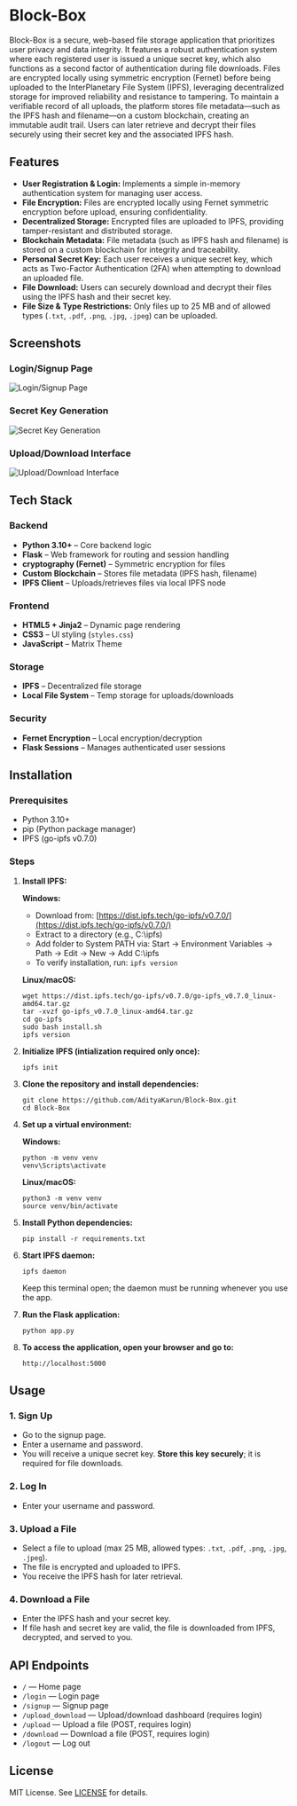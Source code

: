 # Block-Box

Block-Box is a secure, web-based file storage application that prioritizes user privacy and data integrity. It features a robust authentication system where each registered user is issued a unique secret key, which also functions as a second factor of authentication during file downloads. Files are encrypted locally using symmetric encryption (Fernet) before being uploaded to the InterPlanetary File System (IPFS), leveraging decentralized storage for improved reliability and resistance to tampering. To maintain a verifiable record of all uploads, the platform stores file metadata—such as the IPFS hash and filename—on a custom blockchain, creating an immutable audit trail. Users can later retrieve and decrypt their files securely using their secret key and the associated IPFS hash.

## Features

- **User Registration & Login:** Implements a simple in-memory authentication system for managing user access.
- **File Encryption:** Files are encrypted locally using Fernet symmetric encryption before upload, ensuring confidentiality.
- **Decentralized Storage:** Encrypted files are uploaded to IPFS, providing tamper-resistant and distributed storage.
- **Blockchain Metadata:** File metadata (such as IPFS hash and filename) is stored on a custom blockchain for integrity and traceability.
- **Personal Secret Key:** Each user receives a unique secret key, which acts as Two-Factor Authentication (2FA) when attempting to download an uploaded file.
- **File Download:** Users can securely download and decrypt their files using the IPFS hash and their secret key.
- **File Size & Type Restrictions:** Only files up to 25 MB and of allowed types (`.txt`, `.pdf`, `.png`, `.jpg`, `.jpeg`) can be uploaded.

## Screenshots

### Login/Signup Page
![Login/Signup Page](assets/img_1.png)

### Secret Key Generation
![Secret Key Generation](assets/img_2.png)

### Upload/Download Interface
![Upload/Download Interface](assets/img_3.png)

## Tech Stack

### Backend
- **Python 3.10+** – Core backend logic
- **Flask** – Web framework for routing and session handling
- **cryptography (Fernet)** – Symmetric encryption for files
- **Custom Blockchain** – Stores file metadata (IPFS hash, filename)
- **IPFS Client** – Uploads/retrieves files via local IPFS node

### Frontend
- **HTML5 + Jinja2** – Dynamic page rendering
- **CSS3** – UI styling (`styles.css`)
- **JavaScript** – Matrix Theme

### Storage
- **IPFS** – Decentralized file storage 
- **Local File System** – Temp storage for uploads/downloads

### Security
- **Fernet Encryption** – Local encryption/decryption
- **Flask Sessions** – Manages authenticated user sessions

## Installation

### Prerequisites
- Python 3.10+
- pip (Python package manager)
- IPFS (go-ipfs v0.7.0)

### Steps

1. **Install IPFS:**
   
   **Windows:**
   - Download from: [https://dist.ipfs.tech/go-ipfs/v0.7.0/](https://dist.ipfs.tech/go-ipfs/v0.7.0/)
   - Extract to a directory (e.g., C:\ipfs)
   - Add folder to System PATH via: Start → Environment Variables → Path → Edit → New → Add C:\ipfs
   - To verify installation, run: ```ipfs version```
  
   **Linux/macOS:**
   ```
   wget https://dist.ipfs.tech/go-ipfs/v0.7.0/go-ipfs_v0.7.0_linux-amd64.tar.gz
   tar -xvzf go-ipfs_v0.7.0_linux-amd64.tar.gz
   cd go-ipfs
   sudo bash install.sh
   ipfs version
   ```

2. **Initialize IPFS (intialization required only once):**  <pre>```ipfs init```</pre>

3. **Clone the repository and install dependencies:**
   ```
   git clone https://github.com/AdityaKarun/Block-Box.git
   cd Block-Box
   ```
   
4. **Set up a virtual environment:**
   
   **Windows:**
   ```
   python -m venv venv
   venv\Scripts\activate
   ```

   **Linux/macOS:**
   ```
   python3 -m venv venv
   source venv/bin/activate
   ```
   
5. **Install Python dependencies:** <pre>```pip install -r requirements.txt```</pre>

6. **Start IPFS daemon:** <pre>```ipfs daemon```</pre>
   Keep this terminal open; the daemon must be running whenever you use the app.

7. **Run the Flask application:** <pre>```python app.py```</pre>

8. **To access the application, open your browser and go to:** <pre>```http://localhost:5000```</pre>

## Usage

### 1. Sign Up
- Go to the signup page.
- Enter a username and password.
- You will receive a unique secret key. **Store this key securely**; it is required for file downloads.

### 2. Log In
- Enter your username and password.

### 3. Upload a File
- Select a file to upload (max 25 MB, allowed types: `.txt`, `.pdf`, `.png`, `.jpg`, `.jpeg`).
- The file is encrypted and uploaded to IPFS.
- You receive the IPFS hash for later retrieval.

### 4. Download a File
- Enter the IPFS hash and your secret key.
- If file hash and secret key are valid, the file is downloaded from IPFS, decrypted, and served to you.

## API Endpoints

- `/` — Home page
- `/login` — Login page
- `/signup` — Signup page
- `/upload_download` — Upload/download dashboard (requires login)
- `/upload` — Upload a file (POST, requires login)
- `/download` — Download a file (POST, requires login)
- `/logout` — Log out


## License

MIT License. See [LICENSE](go-ipfs/LICENSE) for details.
